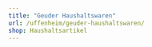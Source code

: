 ```yaml
---
title: "Geuder Haushaltswaren"
url: /uffenheim/geuder-haushaltswaren/
shop: Haushaltsartikel
---
```

